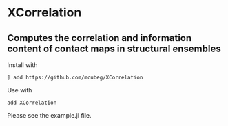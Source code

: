 # XCorrelation

## Computes the correlation and information content of contact maps in structural ensembles

Install with

`] add https://github.com/mcubeg/XCorrelation`

Use with

`add XCorrelation`

Please see the example.jl file.
